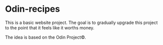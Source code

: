 # Odin-recipes
This is a basic website project. The goal is to gradually upgrade this project to the point that it feels like it worths money.

The idea is based on the Odin Project©.
